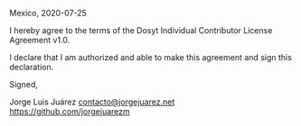 Mexico, 2020-07-25

I hereby agree to the terms of the Dosyt Individual Contributor License
Agreement v1.0.

I declare that I am authorized and able to make this agreement and sign this
declaration.

Signed,

Jorge Luis Juárez contacto@jorgejuarez.net https://github.com/jorgejuarezm

